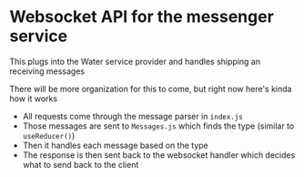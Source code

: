 # Websocket API for the messenger service

This plugs into the Water service provider and handles shipping an receiving messages

There will be more organization for this to come, but right now here's kinda how it works

- All requests come through the message parser in `index.js`
- Those messages are sent to `Messages.js` which finds the type (similar to `useReducer()`)
- Then it handles each message based on the type
- The response is then sent back to the websocket handler which decides what to send back to the client
